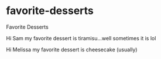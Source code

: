# favorite-desserts
Favorite Desserts

Hi Sam my favorite dessert is tiramisu...well sometimes it is lol

Hi Melissa my favorite dessert is cheesecake (usually)
